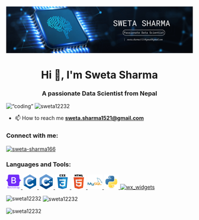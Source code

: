 ![logo](https://github.com/sweta12232/sweta12232/blob/main/Blue%20Modern%20Corporate%20Staff%20Profile%20LinkedIn%20Banner.png)
<h1 align="center">Hi 👋, I'm Sweta Sharma</h1> 
<h3 align="center">A passionate Data Scientist from Nepal</h3>
<img align = “right” alt = “coding” width = “400” src = “https://dribbble.com/shots/15215756-Coding-Animation-Concept”
<p align="left"> <img src="https://komarev.com/ghpvc/?username=sweta12232&label=Profile%20views&color=0e75b6&style=flat" alt="sweta12232" /> </p>

- 📫 How to reach me **sweta.sharma1521@gmail.com**

<h3 align="left">Connect with me:</h3>
<p align="left">
<a href="https://linkedin.com/in/sweta-sharma166" target="blank"><img align="center" src="https://raw.githubusercontent.com/rahuldkjain/github-profile-readme-generator/master/src/images/icons/Social/linked-in-alt.svg" alt="sweta-sharma166" height="30" width="40" /></a>
</p>

<h3 align="left">Languages and Tools:</h3>
<p align="left"> <a href="https://getbootstrap.com" target="_blank" rel="noreferrer"> <img src="https://raw.githubusercontent.com/devicons/devicon/master/icons/bootstrap/bootstrap-plain-wordmark.svg" alt="bootstrap" width="40" height="40"/> </a> <a href="https://www.cprogramming.com/" target="_blank" rel="noreferrer"> <img src="https://raw.githubusercontent.com/devicons/devicon/master/icons/c/c-original.svg" alt="c" width="40" height="40"/> </a> <a href="https://www.w3schools.com/cpp/" target="_blank" rel="noreferrer"> <img src="https://raw.githubusercontent.com/devicons/devicon/master/icons/cplusplus/cplusplus-original.svg" alt="cplusplus" width="40" height="40"/> </a> <a href="https://www.w3schools.com/css/" target="_blank" rel="noreferrer"> <img src="https://raw.githubusercontent.com/devicons/devicon/master/icons/css3/css3-original-wordmark.svg" alt="css3" width="40" height="40"/> </a> <a href="https://www.w3.org/html/" target="_blank" rel="noreferrer"> <img src="https://raw.githubusercontent.com/devicons/devicon/master/icons/html5/html5-original-wordmark.svg" alt="html5" width="40" height="40"/> </a> <a href="https://www.mysql.com/" target="_blank" rel="noreferrer"> <img src="https://raw.githubusercontent.com/devicons/devicon/master/icons/mysql/mysql-original-wordmark.svg" alt="mysql" width="40" height="40"/> </a> <a href="https://www.python.org" target="_blank" rel="noreferrer"> <img src="https://raw.githubusercontent.com/devicons/devicon/master/icons/python/python-original.svg" alt="python" width="40" height="40"/> </a> <a href="https://www.wxwidgets.org/" target="_blank" rel="noreferrer"> <img src="https://upload.wikimedia.org/wikipedia/commons/b/bb/WxWidgets.svg" alt="wx_widgets" width="40" height="40"/> </a> </p>

<p><img align="left" src="https://github-readme-stats.vercel.app/api/top-langs?username=sweta12232&show_icons=true&locale=en&layout=compact" alt="sweta12232" /></p>

<p>&nbsp;<img align="center" src="https://github-readme-stats.vercel.app/api?username=sweta12232&show_icons=true&locale=en" alt="sweta12232" /></p>

<p><img align="center" src="https://github-readme-streak-stats.herokuapp.com/?user=sweta12232&" alt="sweta12232" /></p>
